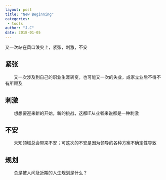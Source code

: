 ```yaml
---
layout: post
title: "New Beginning"
categories:
 - tools
author: "J.C"
date: 2018-01-05
---
```


又一次站在风口浪尖上，紧张，刺激，不安<br/>

## 紧张
　　又一次涉及到自己的职业生涯转变，也可能又一次的失业，成家立业后不得不有所顾及

## 刺激
　　想想要迎来新的开始，新的挑战，这都IT从业者来说都是一种刺激

## 不安
　　未知领域总会带来不安；可这次的不安是因为领导的各种方案不确定性导致

## 规划
　　总是被人问及近期的人生规划是什么？